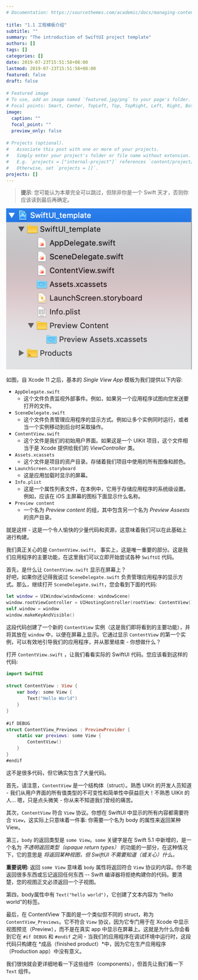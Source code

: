 ```yaml
---
# Documentation: https://sourcethemes.com/academic/docs/managing-content/

title: "1.1 工程模板介绍"
subtitle: ""
summary: "The introduction of SwiftUI project template"
authors: []
tags: []
categories: []
date: 2019-07-23T15:51:58+08:00
lastmod: 2019-07-23T15:51:58+08:00
featured: false
draft: false

# Featured image
# To use, add an image named `featured.jpg/png` to your page's folder.
# Focal points: Smart, Center, TopLeft, Top, TopRight, Left, Right, BottomLeft, Bottom, BottomRight.
image:
  caption: ""
  focal_point: ""
  preview_only: false

# Projects (optional).
#   Associate this post with one or more of your projects.
#   Simply enter your project's folder or file name without extension.
#   E.g. `projects = ["internal-project"]` references `content/project/deep-learning/index.md`.
#   Otherwise, set `projects = []`.
projects: []
---
```


<!-- more -->
> **提示**: 您可能认为本章完全可以跳过，但除非你是一个 Swift 天才，否则你应该读到最后再确定。

![swiftui_project_template](https://github.com/CoderXDLee/MX_WEBSITE/blob/master/content/post/SwiftUI/1-Text_And_Image/img/swiftui_project_template.png?raw=true "SwiftUI Project Template Files")

如图，自 Xcode 11 之后，基本的 *Single View App* 模板为我们提供以下内容:

* `AppDelegate.swift` 
  - 这个文件负责监视外部事件。例如，如果另一个应用程序试图向您发送要打开的文件。
* `SceneDelegate.swift` 
  - 这个文件负责管理应用程序的显示方式。例如让多个实例同时运行，或者当一个实例移动到后台时采取操作。
* `ContentView.swift` 
  - 这个文件是我们的初始用户界面。如果这是一个 UIKit 项目，这个文件相当于是 Xcode 提供给我们的 *ViewController* 类。
* `Assets.xcassets` 
  - 这个文件是项目的资产目录。存储着我们项目中使用的所有图像和颜色。
* `LaunchScreen.storyboard` 
  - 这是应用加载时显示的屏幕。
* `Info.plist` 
  - 这是一个属性列表文件，在本例中，它用于存储应用程序的系统级设置。例如，应该在 iOS 主屏幕的图标下面显示什么名称。
* `Preview content`  
  - 一个名为 *Preview content* 的组，其中包含另一个名为 *Preview Assests* 的资产目录。

就是这样 - 这是一个令人愉快的少量代码和资源，这意味着我们可以在此基础上进行构建。

我们真正关心的是 `ContentView.swift`，  事实上，这是唯一重要的部分。这是我们应用程序的主要功能，在这里我们可以立即开始尝试各种 `SwiftUI` 代码。

首先，是什么让 `ContentView.swift` 显示在屏幕上？  
好吧，如果你还记得我说过 `SceneDelegate.swift`  负责管理应用程序的显示方式。那么，继续打开 `SceneDelegate.swift`，您会看到下面的代码:

```swift
let window = UIWindow(windowScene: windowScene)
window.rootViewController = UIHostingController(rootView: ContentView())
self.window = window
window.makeKeyAndVisible()
```

这段代码创建了一个新的 `ContentView` 实例（这是我们即将看到的主要功能），并将其放在 `window` 中，以便在屏幕上显示。它通过显示 `ContentView` 的第一个实例，可以有效地引导我们的应用程序，并从那里结束 - 你想做什么？

打开  `ContentView.swift` ，让我们看看实际的 SwiftUI 代码。您应该看到这样的代码:

```swift
import SwiftUI

struct ContentView : View {
    var body: some View {
        Text("Hello World")
    }
}

#if DEBUG
struct ContentView_Previews : PreviewProvider {
    static var previews: some View {
        ContentView()
    }
}
#endif
```

这不是很多代码，但它确实包含了大量代码。

首先，请注意，`ContentView` 是一个结构体（struct）。熟悉 UIKit 的开发人员知道 - 我们从用户界面的所有值类型的不可变性和简单性中获益巨大！不熟悉 UIKit 的人... 嗯，只是点头微笑 - 你从来不知道我们曾经的痛苦。

其次，`ContentView` 符合 `View` 协议。你想在 SwiftUI 中显示的所有内容都需要符合 `View`，这实际上只意味着一件事: 你需要一个名为 body 的属性来返回某种 View。

第三，`body` 的返回类型是 `some View`。`some` 关键字是在 Swift 5.1 中新增的，是一个名为 *不透明返回类型（opaque return types）* 的功能的一部分，在这种情况下，它的意思是 *将返回某种视图，但 SwiftUI 不需要知道（或关心）什么。*

**重要说明:** 返回 `some View` 意味着 `body` 属性将返回符合 `View` 协议的内容。你不能返回很多东西或忘记返回任何东西 -- Swift 编译器将拒绝构建你的代码。要清楚，您的视图正文必须返回一个子视图。

第四，body属性中有 `Text("hello world")`，它创建了文本内容为 “hello world”的标签。

最后，在 ContentView 下面的是一个类似但不同的 struct，称为 `ContentView_Previews`。它不符合 `View` 协议，因为它专门用于在 Xcode 中显示 视图预览（Preview），而不是在真实 app 中显示在屏幕上。这就是为什么你会看到它在 `#if DEBUG` 和 `#endif` 之间 - 当我们的应用程序在调试环境中运行时，这段代码只构建在 *成品（finished product）*中，因为它在生产应用程序（Production app）中没有意义。

我们很快就会更详细地看一下这些组件（components），但首先让我们看一下 `Text` 组件。
